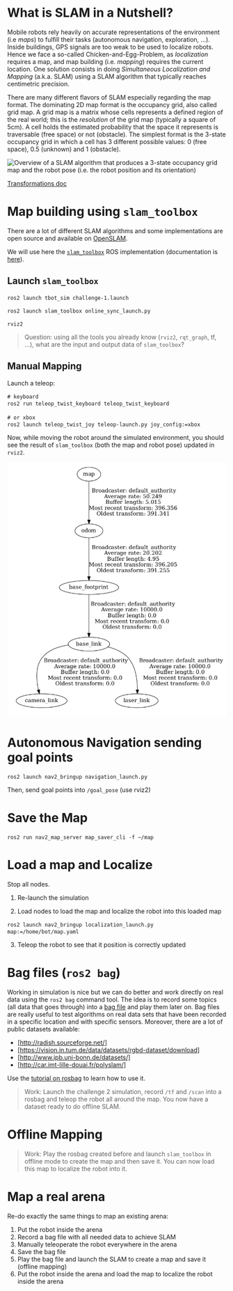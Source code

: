 # What is SLAM in a Nutshell?

Mobile robots rely heavily on accurate representations of the environment (i.e *maps*) to fulfill their tasks (autonomous navigation, exploration, ...). Inside buildings, GPS signals are too weak to be used to localize robots. Hence we face a so-called Chicken-and-Egg-Problem, as *localization* requires a map, and map building (i.e. *mapping*) requires the current location.
One solution consists in doing *Simultaneous Localization and Mapping* (a.k.a. SLAM) using a SLAM algorithm that typically reaches centimetric precision.

There are many different flavors of SLAM especially regarding the map format. The dominating 2D map format is the occupancy grid, also called grid map. A grid map is a matrix whose cells represents a defined region of the real world; this is the *resolution* of the grid map (typically a square of 5cm). A cell holds the estimated probability that the space it represents is traversable (free space) or not (obstacle). The simplest format is the 3-state occupancy grid in which a cell has 3 different possible values: 0 (free space), 0.5 (unknown) and 1 (obstacle).

![Overview of a SLAM algorithm that produces a 3-state occupancy grid map and the robot pose (i.e. the robot position and its orientation)](../files/SLAM/SLAMGridMaps.jpg)

<!-- Localization
- Dead Reckoning
- Particle Filters
- Kalman Filters
- Pose Graph Optimization
- Scan matching -->

[Transformations doc](https://navigation.ros.org/setup_guides/transformation/setup_transforms.html)


# Map building using `slam_toolbox`

There are a lot of different SLAM algorithms and some implementations are open source and available on [OpenSLAM](https://openslam-org.github.io/).

We will use here the [`slam_toolbox`](https://github.com/SteveMacenski/slam_toolbox) ROS implementation (documentation is [here](https://navigation.ros.org/tutorials/docs/navigation2_with_slam.html)).

## Launch `slam_toolbox`

```console
ros2 launch tbot_sim challenge-1.launch
```

```console
ros2 launch slam_toolbox online_sync_launch.py
```

```console
rviz2
```

> Question: using all the tools you already know (`rviz2`, `rqt_graph`, tf, ...), what are the input and output data of `slam_toolbox`?


## Manual Mapping

Launch a teleop:

```console
# keyboard
ros2 run teleop_twist_keyboard teleop_twist_keyboard

# or xbox
ros2 launch teleop_twist_joy teleop-launch.py joy_config:=xbox
```

Now, while moving the robot around the simulated environment, you should see the result of `slam_toolbox` (both the map and robot pose) updated in `rviz2`.


<!-- ![GMapping demo rqt_graph](../files/SLAM/gmapping_stage_rqt_graph.png) -->

![tf tree](../files/SLAM/frames_slam.png)


# Autonomous Navigation sending goal points

```
ros2 launch nav2_bringup navigation_launch.py
```

Then, send goal points into `/goal_pose` (use rviz2)

# Save the Map

```
ros2 run nav2_map_server map_saver_cli -f ~/map
```

<!-- # All in one

Stop everything.

```
ros2 launch nav2_bringup slam_launch.py
```

Then, map can be saved using:

```

``` -->

# Load a map and Localize

Stop all nodes.


1. Re-launch the simulation

2. Load nodes to load the map and localize the robot into this loaded map

```
ros2 launch nav2_bringup localization_launch.py map:=/home/bot/map.yaml
```

3. Teleop the robot to see that it position is correctly updated


# Bag files (`ros2 bag`)

Working in simulation is nice but we can do better and work directly on real data using the `ros2 bag` command tool.
The idea is to record some topics (all data that goes through) into a [bag file](http://wiki.ros.org/Bags) and play them later on.
Bag files are really useful to test algorithms on real data sets that have been recorded in a specific location and with  specific sensors.
Moreover, there are a lot of public datasets available:

- [http://radish.sourceforge.net/]
- [https://vision.in.tum.de/data/datasets/rgbd-dataset/download]
- [http://www.ipb.uni-bonn.de/datasets/]
- [http://car.imt-lille-douai.fr/polyslam/]


Use the [tutorial on rosbag](https://docs.ros.org/en/foxy/Tutorials/Beginner-CLI-Tools/Recording-And-Playing-Back-Data/Recording-And-Playing-Back-Data.html) to learn how to use it.

> Work: Launch the challenge 2 simulation, record `/tf` and `/scan` into a rosbag and teleop the robot all around the map. You now have a dataset ready to do offline SLAM.

# Offline Mapping

> Work: Play the rosbag created before and launch `slam_toolbox` in offline mode to create the map and then save it. You can now load this map to localize the robot into it.

# Map a real arena

Re-do exactly the same things to map an existing arena:

1. Put the robot inside the arena
2. Record a bag file with all needed data to achieve SLAM
3. Manually teleoperate the robot everywhere in the arena
4. Save the bag file
5. Play the bag file and launch the SLAM to create a map and save it (offline mapping)
6. Put the robot inside the arena and load the map to localize the robot inside the arena

<!-- Comparing resulting maps and localization:
- cite Sang's paper
- Python package for the evaluation of odometry and SLAM
https://michaelgrupp.github.io/evo/ -->
